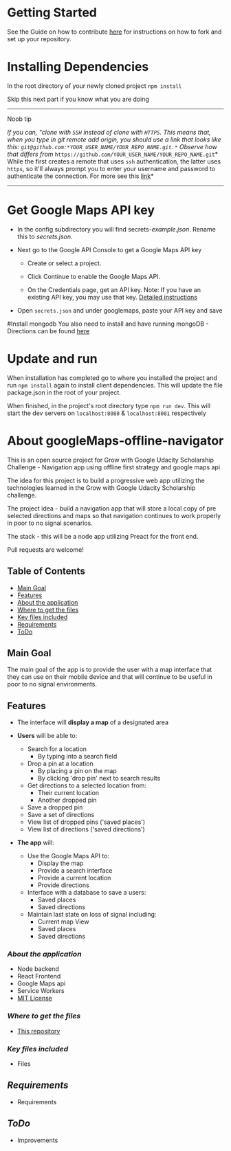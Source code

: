 # Getting Started
See the Guide on how to contribute [here](https://github.com/TheDevPath/googleMaps-offline-navigator/blob/development/CONTRIBUTING.md#how-to-contribute) for instructions on how to fork and set up your repository.

# Installing Dependencies
In the root directory of your newly cloned project `npm install`


Skip this next part if you know what you are doing

---

Noob tip 

*If you can, "clone with `SSH` instead of clone with `HTTPS`. This means that, when you type in git remote add origin, you should use a link that looks like this: `git@github.com:*YOUR_USER_NAME/YOUR_REPO_NAME.git.*` Observe how that differs from* `https://github.com/YOUR_USER_NAME/YOUR_REPO_NAME.git`* 
While the first creates a remote that uses `ssh` authentication, the latter uses `https`, so it'll always prompt you to enter your username and password to authenticate the connection. For more see this [link](https://gist.github.com/juemura/899241d73cf719de7f540fc68071bd7d)*

---

# Get Google Maps API key
- In the config subdirectory you will find secrets-*example.json*. Rename this to *secrets.json*. 

- Next go to the Google API Console to get a Google Maps API key

    - Create or select a project.

    - Click Continue to enable the Google Maps API.

    - On the Credentials page, get an API key. Note: If you have an existing API key, you may use that key.
[Detailed instructions](https://developers.google.com/maps/documentation/android-api/signup)

- Open `secrets.json` and under googlemaps, paste your API key and save

#Install mongodb
You also need to install and have running mongoDB - Directions can be found [here](https://docs.mongodb.com/manual/installation/)

# Update and run
When installation has completed go to where you installed the project and run `npm install` again to install client dependencies. This will update the file package.json in the root of your project. 

When finished, in the project's root directory type `npm run dev`. This will start the dev servers on `localhost:8080` & `localhost:8081` respectively



# About googleMaps-offline-navigator
This is an open source project for Grow with Google Udacity Scholarship Challenge - Navigation app using offline first strategy and google maps api

The idea for this project is to build a progressive web app utilizing the technologies learned in the Grow with Google Udacity Scholarship challenge.

The project idea - build a navigation app that will store a local copy of pre selected directions and maps so that navigation continues to work properly in poor to no signal scenarios.

The stack - this will be a node app utilizing Preact for the front end.

Pull requests are welcome!

## Table of Contents

- [Main Goal](#main-goal)
- [Features](#features)
- [About the application](#about-the-application)
- [Where to get the files](#where-to-get-the-files)
- [Key files included](#key-files-included)
- [Requirements](#requirements)
- [ToDo](#todo)


## Main Goal

The main goal of the app is to provide the user with a map interface that they can use on their mobile device and that will continue to be useful in poor to no signal environments.

## Features

* The interface will **display a map** of a designated area


* **Users** will be able to:  
    * Search for a location
        * By typing into a search field
    * Drop a pin at a location
        * By placing a pin on the map
        * By clicking 'drop pin' next to search results
    * Get directions to a selected location from:
        * Their current location
        * Another dropped pin
    * Save a dropped pin
    * Save a set of directions
    * View list of dropped pins ('saved places')
    * View list of directions ('saved directions')


* **The app** will:
    * Use the Google Maps API to:
        * Display the map
        * Provide a search interface
        * Provide a current location
        * Provide directions
    * Interface with a database to save a users:
        * Saved places
        * Saved directions
    * Maintain last state on loss of signal including:
        * Current map View
        * Saved places
        * Saved directions


### *About the application*
* Node backend
* React Frontend
* Google Maps api
* Service Workers
* [MIT License](../blob/master/LICENSE)

### *Where to get the files*
* [This repository](https://github.com/TheDevPath/googleMaps-offline-navigator)

### *Key files included*
* Files

## *Requirements*
* Requirements

## *ToDo*
* Improvements